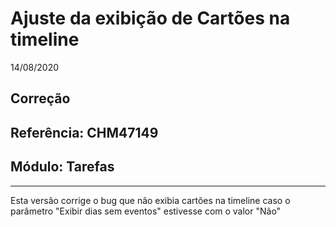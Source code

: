 # Ajuste da exibição de Cartões na timeline
14/08/2020
## Correção
## Referência: CHM47149
## Módulo: Tarefas
***

Esta versão corrige o bug que não exibia cartões na timeline caso o parâmetro "Exibir dias sem eventos" estivesse com o valor "Não"